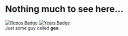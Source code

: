 # Nothing much to see here...

[![Repos Badge](https://badges.pufler.dev/repos/Geoo15)](https://badges.pufler.dev)
[![Years Badge](https://badges.pufler.dev/years/Geoo15)](https://badges.pufler.dev) 
<br> Just some guy called **geo**.
